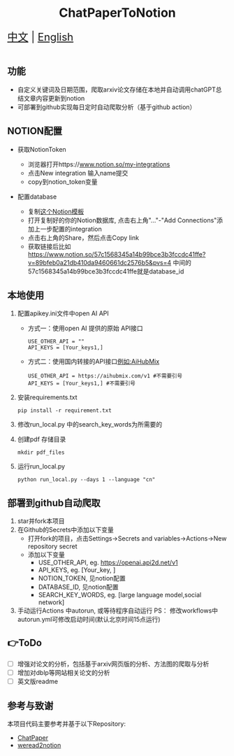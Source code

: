 <h1 align="center">ChatPaperToNotion</h1>

<div style="font-size: 1.5rem;">
  <a href="./README.md">中文</a> |
  <a href="./readme_en.md">English</a>
</div>
</br>


## 功能
- 自定义关键词及日期范围，爬取arxiv论文存储在本地并自动调用chatGPT总结文章内容更新到notion
- 可部署到github实现每日定时自动爬取分析（基于github action）

## NOTION配置
   - 获取NotionToken
     - 浏览器打开https://www.notion.so/my-integrations
     - 点击New integration 输入name提交
     - copy到notion_token变量
  
   - 配置database
     - 复制[这个Notion模板](https://guiltless-chalk-a57.notion.site/57c1568345a14b99bce3b3fccdc41ffe?v=89bfeb0a21db410da9460661dc2576b5&pvs=4)
     - 打开复制好的你的Notion数据库, 点击右上角"..."-"Add Connections"添加上一步配置的integration
     - 点击右上角的Share，然后点击Copy link 
     - 获取链接后比如 https://www.notion.so/57c1568345a14b99bce3b3fccdc41ffe?v=89bfeb0a21db410da9460661dc2576b5&pvs=4 中间的57c1568345a14b99bce3b3fccdc41ffe就是database_id


## 本地使用

1. 配置apikey.ini文件中open AI API
   
     - 方式一：使用open AI 提供的原始 API接口
         ```
         USE_OTHER_API = ""
         API_KEYS = [Your_keys1,]
         ```
     - 方式二：使用国内转接的API接口[例如:AiHubMix](https://aihubmix.com)
         ```
         USE_OTHER_API = https://aihubmix.com/v1 #不需要引号
         API_KEYS = [Your_keys1,] #不需要引号
         ```
2. 安装requirements.txt
   ```
   pip install -r requirement.txt 
   ```
   
3. 修改run_local.py 中的search_key_words为所需要的
   
4. 创建pdf 存储目录
   ```
   mkdir pdf_files
   ```

5. 运行run_local.py
   ```
   python run_local.py --days 1 --language "cn"
   ```

## 部署到github自动爬取
1. star并fork本项目
2. 在Github的Secrets中添加以下变量
    * 打开fork的项目，点击Settings->Secrets and variables->Actions->New repository secret
    * 添加以下变量
        * USE_OTHER_API, eg. https://openai.api2d.net/v1
        * API_KEYS, eg. [Your_key, ]
        * NOTION_TOKEN, 见notion配置
        * DATABASE_ID, 见notion配置
        * SEARCH_KEY_WORDS, eg. [large language model,social network]
3. 手动运行Actions 中autorun, 或等待程序自动运行
PS： 修改workflows中autorun.yml可修改启动时间(默认北京时间15点运行)


## 👉ToDo
- [ ] 增强对论文的分析，包括基于arxiv网页版的分析、方法图的爬取与分析
- [ ] 增加对dblp等网站相关论文的分析
- [ ] 英文版readme

## 参考与致谢
本项目代码主要参考并基于以下Repository:
- [ChatPaper](https://github.com/kaixindelele/ChatPaper)
- [weread2notion](https://github.com/malinkang/weread2notion)
